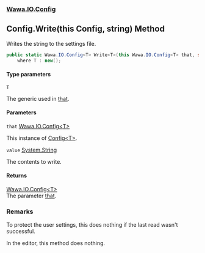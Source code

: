 ### [Wawa.IO](Wawa.IO.md 'Wawa.IO').[Config](Config.md 'Wawa.IO.Config')

## Config.Write<T>(this Config<T>, string) Method

Writes the string to the settings file.

```csharp
public static Wawa.IO.Config<T> Write<T>(this Wawa.IO.Config<T> that, string value)
    where T : new();
```
#### Type parameters

<a name='Wawa.IO.Config.Write_T_(thisWawa.IO.Config_T_,string).T'></a>

`T`

The generic used in [that](Config.Write(Config,String).md#Wawa.IO.Config.Write_T_(thisWawa.IO.Config_T_,string).that 'Wawa.IO.Config.Write<T>(this Wawa.IO.Config<T>, string).that').
#### Parameters

<a name='Wawa.IO.Config.Write_T_(thisWawa.IO.Config_T_,string).that'></a>

`that` [Wawa.IO.Config&lt;](Config_T_.md 'Wawa.IO.Config<T>')[T](Config.Write(Config,String).md#Wawa.IO.Config.Write_T_(thisWawa.IO.Config_T_,string).T 'Wawa.IO.Config.Write<T>(this Wawa.IO.Config<T>, string).T')[&gt;](Config_T_.md 'Wawa.IO.Config<T>')

This instance of [Config&lt;T&gt;](Config_T_.md 'Wawa.IO.Config<T>').

<a name='Wawa.IO.Config.Write_T_(thisWawa.IO.Config_T_,string).value'></a>

`value` [System.String](https://docs.microsoft.com/en-us/dotnet/api/System.String 'System.String')

The contents to write.

#### Returns
[Wawa.IO.Config&lt;](Config_T_.md 'Wawa.IO.Config<T>')[T](Config.Write(Config,String).md#Wawa.IO.Config.Write_T_(thisWawa.IO.Config_T_,string).T 'Wawa.IO.Config.Write<T>(this Wawa.IO.Config<T>, string).T')[&gt;](Config_T_.md 'Wawa.IO.Config<T>')  
The parameter [that](Config.Write(Config,String).md#Wawa.IO.Config.Write_T_(thisWawa.IO.Config_T_,string).that 'Wawa.IO.Config.Write<T>(this Wawa.IO.Config<T>, string).that').

### Remarks
  
To protect the user settings, this does nothing if the last read wasn't successful.  
  
In the editor, this method does nothing.